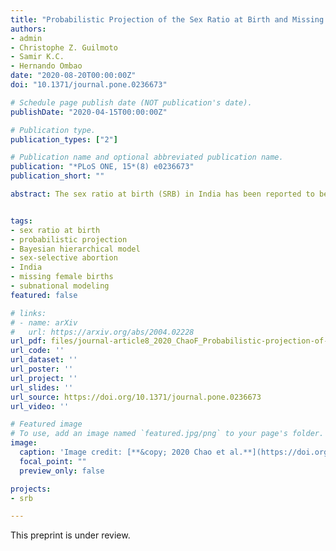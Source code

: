 ```yaml
---
title: "Probabilistic Projection of the Sex Ratio at Birth and Missing Female Births by State and Union Territory in India"
authors:
- admin
- Christophe Z. Guilmoto
- Samir K.C.
- Hernando Ombao
date: "2020-08-20T00:00:00Z"
doi: "10.1371/journal.pone.0236673"

# Schedule page publish date (NOT publication's date).
publishDate: "2020-04-15T00:00:00Z"

# Publication type.
publication_types: ["2"]

# Publication name and optional abbreviated publication name.
publication: "*PLoS ONE, 15*(8) e0236673"
publication_short: ""

abstract: The sex ratio at birth (SRB) in India has been reported to be imbalanced since the 1970s. Previous studies have shown there is a great variation in the SRB between geographic locations across India till 2016. Considering the enormous population and regional heterogeneity of India, producing probabilistic SRB projections at the state level is crucial for policy planning and population projection. In this paper, we implement a Bayesian hierarchical time series model to project the SRB across India by state. We generate SRB probabilistic projections from 2017 to 2030 for 29 States and Union Territories (UTs) in India, and present results for 21 States/UTs with data available from the Sample Registration System. Our analysis takes into account two state-specific factors that contribute to sex-selective abortion in India, resulting in sex imbalances at birth, i.e. the intensity of son preference and fertility squeeze. We project that the highest deficits in female births will occur in Uttar Pradesh, with a cumulative number of missing female births of 2.0 (95% credible interval [1.9; 2.2]) million from 2017 to 2030. The total female birth deficits during 2017–2030 for the whole of India is projected to be 6.8 [6.6; 7.0] million.


tags:
- sex ratio at birth
- probabilistic projection
- Bayesian hierarchical model
- sex-selective abortion
- India
- missing female births
- subnational modeling
featured: false

# links:
# - name: arXiv
#   url: https://arxiv.org/abs/2004.02228
url_pdf: files/journal-article8_2020_ChaoF_Probabilistic-projection-of-the-sex-ratio-at-birth-and-missing-female-births-by-State-and-Union-Territory-in-India.pdf
url_code: ''
url_dataset: ''
url_poster: ''
url_project: ''
url_slides: ''
url_source: https://doi.org/10.1371/journal.pone.0236673
url_video: ''

# Featured image
# To use, add an image named `featured.jpg/png` to your page's folder. 
image:
  caption: 'Image credit: [**&copy; 2020 Chao et al.**](https://doi.org/10.1371/journal.pone.0236673.g003)'
  focal_point: ""
  preview_only: false

projects:
- srb

---
```


This preprint is under review.
